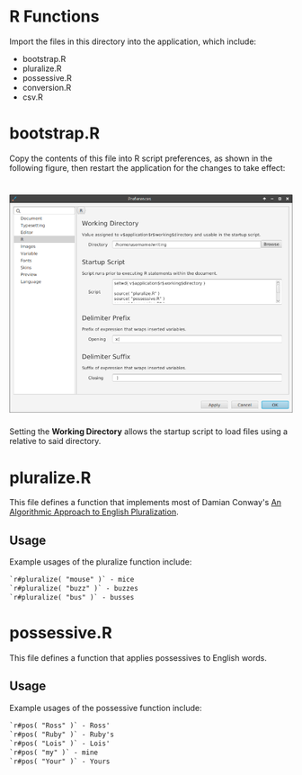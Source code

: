 # R Functions

Import the files in this directory into the application, which include:

* bootstrap.R
* pluralize.R
* possessive.R
* conversion.R
* csv.R

# bootstrap.R

Copy the contents of this file into R script preferences, as shown in the
following figure, then restart the application for the changes to take
effect:

# ![Bootstrap](images/bootstrap.png)

Setting the **Working Directory** allows the startup script to load files
using a relative to said directory.

# pluralize.R

This file defines a function that implements most of Damian Conway's [An Algorithmic Approach to English Pluralization](http://blob.perl.org/tpc/1998/User_Applications/Algorithmic%20Approach%20Plurals/Algorithmic_Plurals.html).

## Usage

Example usages of the pluralize function include:

    `r#pluralize( "mouse" )` - mice
    `r#pluralize( "buzz" )` - buzzes
    `r#pluralize( "bus" )` - busses

# possessive.R

This file defines a function that applies possessives to English words.

## Usage

Example usages of the possessive function include:

    `r#pos( "Ross" )` - Ross'
    `r#pos( "Ruby" )` - Ruby's
    `r#pos( "Lois" )` - Lois'
    `r#pos( "my" )` - mine
    `r#pos( "Your" )` - Yours

